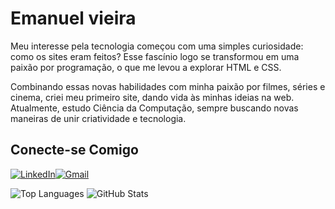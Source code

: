 
# Emanuel vieira
Meu interesse pela tecnologia começou com uma simples curiosidade: como os sites eram feitos? Esse fascínio logo se transformou em uma paixão por programação, o que me levou a explorar HTML e CSS.

Combinando essas novas habilidades com minha paixão por filmes, séries e cinema, criei meu primeiro site, dando vida às minhas ideias na web. Atualmente, estudo Ciência da Computação, sempre buscando novas maneiras de unir criatividade e tecnologia.





## Conecte-se Comigo
[![LinkedIn](https://img.shields.io/badge/LinkedIn-0077B5?style=for-the-badge&logo=linkedin&logoColor=white)](https://www.linkedin.com/in/emanuel-vieira-52112b20b/)[![Gmail](https://img.shields.io/badge/Gmail-D14836?style=for-the-badge&logo=gmail&logoColor=white)](https://mail.google.com/mail/u/2/#inbox?compose=GTvVlcSMTtQKPJNWzmswTVLCxtcPVrtsCfGrbdFdNtdSWLpqDnvlbbCZFfxcFrgxWnPqHJjVrglrS)


![Top Languages](https://github-readme-stats.vercel.app/api/top-langs/?username=seu-usuario&layout=compact)
![GitHub Stats](https://github-readme-stats.vercel.app/api?username=seu-usuario&show_icons=true&count_private=true)



